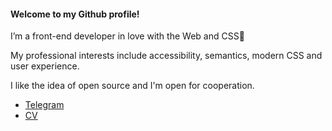 #### Welcome to my Github profile!

I’m a front-end developer in love with the Web and CSS🖤

My professional interests include accessibility, semantics, modern CSS and user experience.

I like the idea of open source and I'm open for cooperation.
- [Telegram](https://t.me/winter_song)
- [CV](https://starkovsergey.github.io/StarkovSergey)
